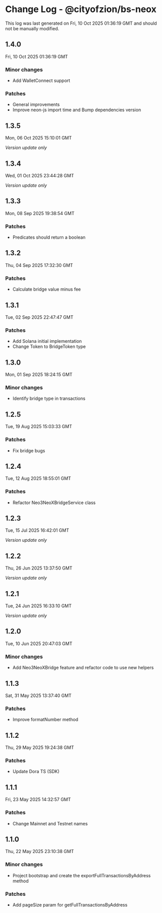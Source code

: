 # Change Log - @cityofzion/bs-neox

This log was last generated on Fri, 10 Oct 2025 01:36:19 GMT and should not be manually modified.

## 1.4.0
Fri, 10 Oct 2025 01:36:19 GMT

### Minor changes

- Add WalletConnect support

### Patches

- General improvements
- Improve neon-js import time and Bump dependencies version

## 1.3.5
Mon, 06 Oct 2025 15:10:01 GMT

_Version update only_

## 1.3.4
Wed, 01 Oct 2025 23:44:28 GMT

_Version update only_

## 1.3.3
Mon, 08 Sep 2025 19:38:54 GMT

### Patches

- Predicates should return a boolean

## 1.3.2
Thu, 04 Sep 2025 17:32:30 GMT

### Patches

- Calculate bridge value minus fee

## 1.3.1
Tue, 02 Sep 2025 22:47:47 GMT

### Patches

- Add Solana initial implementation
- Change Token to BridgeToken type

## 1.3.0
Mon, 01 Sep 2025 18:24:15 GMT

### Minor changes

- Identify bridge type in transactions

## 1.2.5
Tue, 19 Aug 2025 15:03:33 GMT

### Patches

- Fix bridge bugs

## 1.2.4
Tue, 12 Aug 2025 18:55:01 GMT

### Patches

- Refactor Neo3NeoXBridgeService class

## 1.2.3
Tue, 15 Jul 2025 16:42:01 GMT

_Version update only_

## 1.2.2
Thu, 26 Jun 2025 13:37:50 GMT

_Version update only_

## 1.2.1
Tue, 24 Jun 2025 16:33:10 GMT

_Version update only_

## 1.2.0
Tue, 10 Jun 2025 20:47:03 GMT

### Minor changes

- Add Neo3NeoXBridge feature and refactor code to use new helpers

## 1.1.3
Sat, 31 May 2025 13:37:40 GMT

### Patches

- Improve formatNumber method

## 1.1.2
Thu, 29 May 2025 19:24:38 GMT

### Patches

- Update Dora TS (SDK)

## 1.1.1
Fri, 23 May 2025 14:32:57 GMT

### Patches

- Change Mainnet and Testnet names

## 1.1.0
Thu, 22 May 2025 23:10:38 GMT

### Minor changes

- Project bootstrap and create the exportFullTransactionsByAddress method

### Patches

- Add pageSize param for getFullTransactionsByAddress


